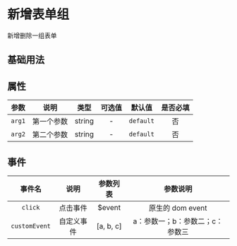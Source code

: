 <!-- 加载 demo 组件 start -->
<script setup>
import demo from './demo.vue'
</script>
<!-- 加载 demo 组件 end -->

<!-- 正文开始 -->

# 新增表单组

新增删除一组表单

## 基础用法
<Preview comp-name="AddForms" demo-name="demo">
  <demo />
</Preview>

## 属性
参数 | 说明 | 类型 | 可选值 | 默认值 | 是否必填
:-: | :-: | :-: | :-: | :-: | :-:
`arg1` | 第一个参数 | string | - | `default` | 否 
`arg2` | 第二个参数 | string | - | `default` | 否

## 事件
事件名 | 说明 | 参数列表 | 参数说明
:-: | :-: | :-: | :-:
`click` | 点击事件 | $event | 原生的 dom event
`customEvent` | 自定义事件 | [a, b, c] | a：参数一；b：参数二；c：参数三
